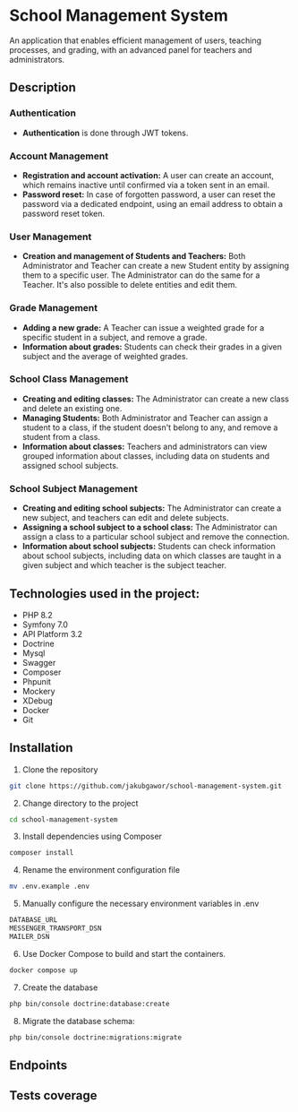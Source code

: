 # School Management System
An application that enables efficient management of users, teaching processes, and grading, with an advanced panel for teachers and administrators.

## Description

### Authentication
- **Authentication** is done through JWT tokens.

### Account Management
- **Registration and account activation:** A user can create an account, which remains inactive until confirmed via a token sent in an email.
- **Password reset:** In case of forgotten password, a user can reset the password via a dedicated endpoint, using an email address to obtain a password reset token.

### User Management
- **Creation and management of Students and Teachers:** Both Administrator and Teacher can create a new Student entity by assigning them to a specific user. The Administrator can do the same for a Teacher. It's also possible to delete entities and edit them.

### Grade Management
- **Adding a new grade:** A Teacher can issue a weighted grade for a specific student in a subject, and remove a grade.
- **Information about grades:** Students can check their grades in a given subject and the average of weighted grades.

### School Class Management
- **Creating and editing classes:** The Administrator can create a new class and delete an existing one.
- **Managing Students:** Both Administrator and Teacher can assign a student to a class, if the student doesn't belong to any, and remove a student from a class.
- **Information about classes:** Teachers and administrators can view grouped information about classes, including data on students and assigned school subjects.

### School Subject Management
- **Creating and editing school subjects:** The Administrator can create a new subject, and teachers can edit and delete subjects.
- **Assigning a school subject to a school class:** The Administrator can assign a class to a particular school subject and remove the connection.
- **Information about school subjects:** Students can check information about school subjects, including data on which classes are taught in a given subject and which teacher is the subject teacher.

## Technologies used in the project:
- PHP 8.2
- Symfony 7.0
- API Platform 3.2
- Doctrine
- Mysql
- Swagger
- Composer
- Phpunit
- Mockery
- XDebug
- Docker
- Git

## Installation
1. Clone the repository
```bash
git clone https://github.com/jakubgawor/school-management-system.git
```

2. Change directory to the project
```bash
cd school-management-system
```

3. Install dependencies using Composer
```bash
composer install
```

4. Rename the environment configuration file
```bash
mv .env.example .env
```

5. Manually configure the necessary environment variables in .env
```bash
DATABASE_URL
MESSENGER_TRANSPORT_DSN
MAILER_DSN
```

6. Use Docker Compose to build and start the containers.
```bash
docker compose up  
```

7. Create the database
```bash
php bin/console doctrine:database:create
```

8. Migrate the database schema:
```bash
php bin/console doctrine:migrations:migrate
```

## Endpoints

## Tests coverage

